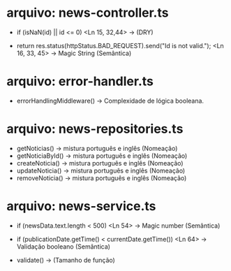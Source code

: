 # arquivo: news-controller.ts
- if (isNaN(id) || id <= 0) <Ln 15, 32,44> -> (DRY)

- return res.status(httpStatus.BAD_REQUEST).send("Id is not valid."); <Ln 16, 33, 45> -> Magic String (Semântica)

# arquivo: error-handler.ts
- errorHandlingMiddleware() -> Complexidade de lógica booleana.

# arquivo: news-repositories.ts
- getNoticias() -> mistura português e inglês (Nomeação)
- getNoticiaById() -> mistura português e inglês (Nomeação)
- createNoticia() -> mistura português e inglês (Nomeação)
- updateNoticia() -> mistura português e inglês (Nomeação)
- removeNoticia() -> mistura português e inglês (Nomeação)

# arquivo: news-service.ts
- if (newsData.text.length < 500) <Ln 54> -> Magic number (Semântica)

- if (publicationDate.getTime() < currentDate.getTime()) <Ln 64> -> Validação booleano (Semântica)

- validate() -> (Tamanho de função)
